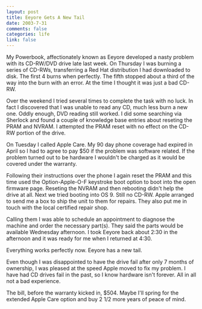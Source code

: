 ```yaml
--- 
layout: post
title: Eeyore Gets A New Tail
date: 2003-7-31
comments: false
categories: life
link: false
---
```

My Powerbook, affectionately known as Eeyore developed a nasty problem with its CD-RW/DVD drive late last week. On Thursday I was burning a series of CD-RWs, transferring a Red Hat distribution I had downloaded to disk. The first 4 burns when perfectly. The fifth stopped about a third of the way into the burn with an error. At the time I thought it was just a bad CD-RW.

Over the weekend I tried several times to complete the task with no luck. In fact I discovered that I was unable to read any CD, much less burn a new one. Oddly enough, DVD reading still worked. I did some searching via Sherlock and found a couple of knowledge base entries about reseting the PRAM and NVRAM. I attempted the PRAM reset with no effect on the CD-RW portion of the drive.

On Tuesday I called Apple Care. My 90 day phone coverage had expired in April so I had to agree to pay $50 if the problem was software related. If the problem turned out to be hardware I wouldn't be charged as it would be covered under the warranty.

Following their instructions over the phone I again reset the PRAM and this time used the Option-Apple-O-F keystroke boot option to boot into the open firmware  page. Reseting the NVRAM and then rebooting didn't help the drive at all. Next we tried booting into OS 9. Still no CD-RW. Apple arranged to send me a box to ship the unit to them for repairs. They also put me in touch with the local certified repair shop.

Calling them I was able to schedule an appointment to diagnose the machine and order the necessary part(s). They said the parts would be available Wednesday afternoon. I took Eeyore back about 2:30 in the afternoon and it was ready for me when I returned at 4:30.

Everything works perfectly now. Eeyore has a new tail.

Even though I was disappointed to have the drive fail after only 7 months of ownership, I was pleased at the speed Apple moved to fix my problem. I have had CD drives fail in the past, so I know hardware isn't forever. All in all not a bad experience.

The bill, before the warranty kicked in, $504. Maybe I'll spring for the extended Apple Care option and buy 2 1/2 more years of peace of mind.
